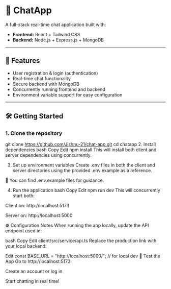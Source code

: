 
# 💬 ChatApp

A full-stack real-time chat application built with:

- **Frontend:** React + Tailwind CSS  
- **Backend:** Node.js + Express.js + MongoDB

---

## 🚀 Features

- User registration & login (authentication)
- Real-time chat functionality
- Secure backend with MongoDB
- Concurrently running frontend and backend
- Environment variable support for easy configuration

---

## 🛠️ Getting Started

### 1. Clone the repository

git clone https://github.com/Jishnu-21/chat-app.git
cd chatapp
2. Install dependencies
bash
Copy
Edit
npm install
This will install both client and server dependencies using concurrently.

3. Set up environment variables
Create .env files in both the client and server directories using the provided .env.example as a reference.

📁 You can find .env.example files for guidance.

4. Run the application
bash
Copy
Edit
npm run dev
This will concurrently start both:

Client on: http://localhost:5173

Server on: http://localhost:5000

⚙️ Configuration Notes
When running the app locally, update the API endpoint used in:

bash
Copy
Edit
client/src/service/api.ts
Replace the production link with your local backend:


Edit
const BASE_URL = "http://localhost:5000/"; // for local dev
🧪 Test the App
Go to http://localhost:5173

Create an account or log in

Start chatting in real time!



